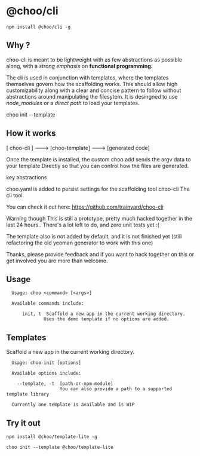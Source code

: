 # @choo/cli

```
npm install @choo/cli -g
```

## Why ? ##

choo-cli is meant to be lightweight with as few abstractions as possible along, with a *strong emphasis* on **functional programming.**

The cli is used in conjunction with templates, where the templates themselves govern how the scaffolding works. This should allow high customizability along with a clear and concise pattern to follow without abstractions around manipulating the filesytem. It is desingned to use *node_modules* or a *direct path* to load your templates.

choo init <my-app-name> --template <template-name>

## How it works ##

[ choo-cli ] ---> [choo-template] ---> [generated code]

Once the template is installed, the custom choo add <args> sends the argv data to your template Directly so that you can control how the files are generated.

key abstractions

choo.yaml is added to persist settings for the scaffolding tool
choo-cli The cli tool.

You can check it out here: 
https://github.com/trainyard/choo-cli

Warning though
This is still a prototype, pretty much hacked together in the last 24 hours.. There's a lot left to do, and zero unit tests yet :(

The template also is not added by default, and it is not finished yet (still refactoring the old yeoman generator to work with this one)

Thanks, please provide feedback and if you want to hack together on this or get involved you are more than welcome.

## Usage

```
  Usage: choo <command> [<args>]

  Available commands include:

      init, t  Scaffold a new app in the current working directory.
              Uses the demo template if no options are added.
```
## Templates

Scaffold a new app in the current working directory.

```
  Usage: choo-init [options]

  Available options include:

    --template, -t  [path-or-npm-module]
                    You can also provide a path to a supported template library

  Currently one template is available and is WIP
```

## Try it out

```
npm install @choo/template-lite -g
```

```
choo init --template @choo/template-lite
```

